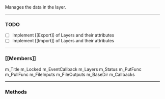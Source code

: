 Manages the data in the layer.

---
### TODO

- [ ] Implement [[Export]] of Layers and their attributes
- [ ] Implement [[Import]] of Layers and their attributes

---
### [[Members]]

m_Title
m_Locked
m_EventCallback
m_Layers
m_Status
m_PutFunc
m_PullFunc
m_FileInputs
m_FileOutputs
m_BaseDir
m_Callbacks

---
### Methods
